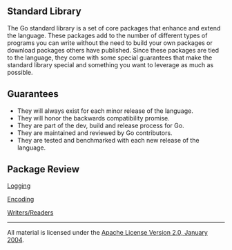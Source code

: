 ## Standard Library

The Go standard library is a set of core packages that enhance and extend the language. These packages add to the number of different types of programs you can write without the need to build your own packages or download packages others have published. Since these packages are tied to the language, they come with some special guarantees that make the standard library special and something you want to leverage as much as possible.

## Guarantees

* They will always exist for each minor release of the language.
* They will honor the backwards compatibility promise.
* They are part of the dev, build and release process for Go.
* They are maintained and reviewed by Go contributors.
* They are tested and benchmarked with each new release of the language.

## Package Review

[Logging](../11-standard_library/01-logging/readme.md)

[Encoding](../11-standard_library/02-encoding/readme.md)

[Writers/Readers](../11-standard_library/03-writers_readers/readme.md)
___
All material is licensed under the [Apache License Version 2.0, January 2004](http://www.apache.org/licenses/LICENSE-2.0).
